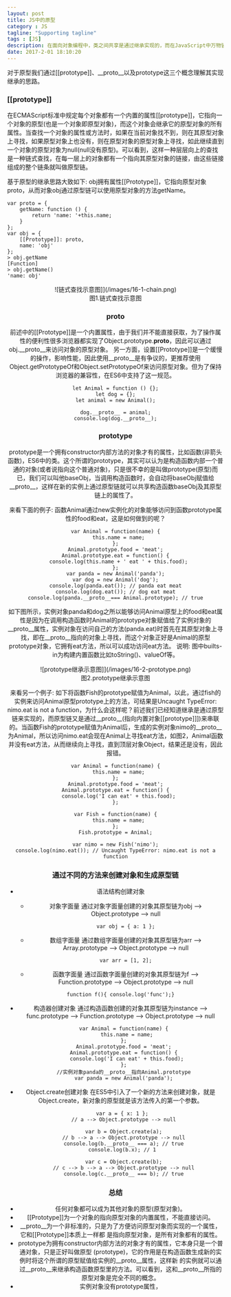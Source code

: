 ```yaml
---
layout: post
title: JS中的原型
category : JS
tagline: "Supporting tagline"
tags : [JS]
description: 在面向对象编程中，类之间共享是通过继承实现的，而在JavaScript中万物皆对象，并没有类的概念(ES6中类仅仅是一个语法糖)，对象之间的共享是通过一个叫做原型的东西实现的。
date: 2017-2-01 18:10:20
---
```


对于原型我们通过[[prototype]]、__proto__以及prototype这三个概念理解其实现继承的思路。

### **[[prototype]]** 

在ECMAScript标准中规定每个对象都有一个内置的属性[[prototype]]，它指向一个对象的原型(也是一个对象即原型对象)，而这个对象会继承它的原型对象的所有属性。当查找一个对象的属性或方法时，如果在当前对象找不到，则在其原型对象上寻找，如果原型对象上也没有，则在原型对象的原型对象上寻找，如此继续直到一个对象的原型对象为null(null没有原型)。可以看到，这样一种层层向上的查找是一种链式查找，在每一层上的对象都有一个指向其原型对象的链接，由这些链接组成的整个链条就叫做原型链。

基于原型的继承思路大致如下: obj拥有属性[[Prototype]]，它指向原型对象proto，从而对象obj通过原型链可以使用原型对象的方法getName。
```
var proto = {
    getName: function () {
        return 'name: '+this.name;
    }
};
var obj = {
    [[Prototype]]: proto,
    name: 'obj'
};
> obj.getName
[Function]
> obj.getName()
'name: obj'
```
<center>![链式查找示意图]](/images/16-1-chain.png)<center>
<center>图1.链式查找示意图 <center>

### **__proto__** 
前述中的[[Prototype]]是一个内置属性，由于我们并不能直接获取，为了操作属性的便利性很多浏览器都实现了Object.prototype.__proto__，因此可以通过obj.__proto__来访问对象的原型对象。
另一方面，设置[[Prototype]]是一个缓慢的操作，影响性能，因此使用__proto__是有争议的，更推荐使用Object.getPrototypeOf和Object.setPrototypeOf来访问原型对象。但为了保持浏览器的兼容性，在ES6中支持了这一规范。
```
let Animal = function () {};
let dog = {};
let animal = new Animal();
 
dog.__proto__ = animal;
console.log(dog.__proto__);
```

### **prototype** 
prototype是一个拥有constructor内部方法的对象才有的属性，比如函数(非箭头函数)，ES6中的类。这个所谓的prototype，其实可以认为是构造函数内部一个普通的对象(或者说指向这个普通对象)，只是很不幸的是叫做prototype(原型)而已，我们可以叫他baseObj，当调用构造函数时，会自动将baseObj赋值给__proto__，这样在新的实例上通过原型链就可以共享构造函数baseObj及其原型链上的属性了。

来看下面的例子:
函数Animal通过new实例化的对象能够访问到函数prototype属性的food和eat，这是如何做到的呢？
```
var Animal = function(name) {
  this.name = name;
};
Animal.prototype.food = 'meat';
Animal.prototype.eat = function() {
  console.log(this.name + ' eat ' + this.food);
};
var panda = new Animal('panda');
var dog = new Animal('dog');
console.log(panda.eat()); // panda eat meat
console.log(dog.eat()); // dog eat meat
console.log(panda.__proto__=== Animal.prototype); // true
```
如下图所示，实例对象panda和dog之所以能够访问Animal原型上的food和eat属性是因为在调用构造函数时Animal的prototype对象赋值给了实例对象的__proto__属性，实例对象在访问自己的方法(panda.eat)时首先在其原型对象上寻找，即在__proto__指向的对象上寻找，而这个对象正好是Animal的原型prototype对象，它拥有eat方法，所以可以成功访问eat方法。
说明: 图中builts-in为构建内置函数比如toString()、valueOf等。
<center>![prototype继承示意图]](/images/16-2-prototype.png)<center>
<center>图2.prototype继承示意图 <center>

来看另一个例子:
如下将函数Fish的prototype赋值为Animal，以此，通过fish的实例来访问Animal原型prototype上的方法，可结果是Uncaught TypeError: nimo.eat is not a function，为什么会这样呢？前述我们已经知道继承是通过原型链来实现的，而原型链又是通过__proto__(指向内置对象[[prototype]]])来串联的。当函数Fish的prototype赋值为Animal后，生成的实例对象nimo的__proto__为Animal，所以访问nimo.eat会现在Animal上寻找eat方法，如图2，Animal函数并没有eat方法，从而继续向上寻找，直到顶层对象Object，结果还是没有，因此报错。
```
var Animal = function(name) {
  this.name = name;
};
Animal.prototype.food = 'meat';
Animal.prototype.eat = function() {
  console.log('I can eat' + this.food);
};

var Fish = function(name) {
  this.name = name;
};
Fish.prototype = Animal;

var nimo = new Fish('nimo');
console.log(nimo.eat()); // Uncaught TypeError: nimo.eat is not a function
```

### **通过不同的方法来创建对象和生成原型链** 

- 语法结构创建对象
  - 对象字面量
    通过对象字面量创建的对象其原型链为obj --> Object.prototype --> null
    ```
    var obj = { a: 1 };
    ```
  - 数组字面量
    通过数组字面量创建的对象其原型链为arr --> Array.prototype --> Object.prototype --> null
    ```
    var arr = [1, 2];
    ```
   - 函数字面量
    通过函数字面量创建的对象其原型链为f --> Function.prototype --> Object.prototype --> null
    ```
    function f(){ console.log('func');}
    ```
- 构造器创建对象
  通过构造函数创建的对象其原型链为instance --> func.prototype --> Function.prototype --> Object.prototype --> null
  ```
    var Animal = function(name) {
      this.name = name;
    };
    Animal.prototype.food = 'meat';
    Animal.prototype.eat = function() {
      console.log('I can eat' + this.food);
    };
    //实例对象panda的__proto__指向Animal.prototype
    var panda = new Animal('panda');
  ```

- Object.create创建对象
  在ES5中引入了一个新的方法来创建对象，就是Object.create，新对象的原型就是该方法传入的第一个参数。
  ```
    var a = { x: 1 }; 
    // a --> Object.prototype --> null

    var b = Object.create(a);
    // b --> a --> Object.prototype --> null
    console.log(b.__proto__ === a); // true
    console.log(b.x); // 1 

    var c = Object.create(b);
    // c --> b --> a --> Object.prototype --> null
    console.log(c.__proto__ === b); // true
  ```

### **总结** 

- 任何对象都可以成为其他对象的原型(原型对象)。
- [[Prototype]]为一个对象的指向原型对象的内置属性，不能直接访问。
- __proto__为一个非标准的，只是为了方便访问原型对象而实现的一个属性，它和[[Prototype]]本质上一样都
  是指向原型对象，是所有对象都有的属性。
- prototype为拥有constructor内部方法的对象才有的属性，它本身只是一个普通对象，只是正好叫做原型      (prototype)，它的作用是在构造函数生成新的实例时将这个所谓的原型赋值给实例的__proto__属性，这样新
  的实例就可以通过__proto__来继承构造函数原型里的方法。可以看到，这和__proto__所指的原型对象是完全不同的概念。
- 实例对象没有prototype属性，

  